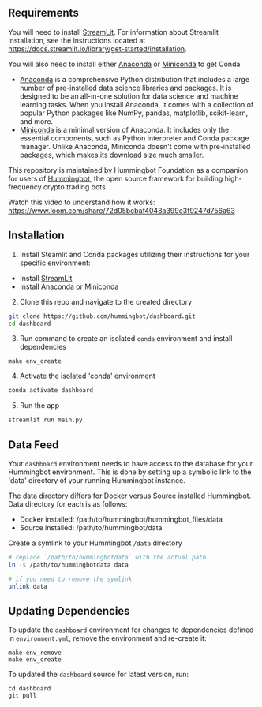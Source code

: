 ## Requirements

You will need to install [StreamLit](https://streamlit.io/). For information about Streamlit installation, see the instructions located at https://docs.streamlit.io/library/get-started/installation.

You will also need to install either [Anaconda](https://www.anaconda.com/) or [Miniconda](https://docs.conda.io/en/latest/miniconda.html) to get Conda:
* [Anaconda](https://www.anaconda.com/) is a comprehensive Python distribution that includes a large number of pre-installed data science libraries and packages. It is designed to be an all-in-one solution for data science and machine learning tasks. When you install Anaconda, it comes with a collection of popular Python packages like NumPy, pandas, matplotlib, scikit-learn, and more. 
* [Miniconda](https://docs.conda.io/en/latest/miniconda.html) is a minimal version of Anaconda. It includes only the essential components, such as Python interpreter and Conda package manager. Unlike Anaconda, Miniconda doesn't come with pre-installed packages, which makes its download size much smaller. 

This repository is maintained by Hummingbot Foundation as a companion for users of [Hummingbot](https://github.com/hummingbot/hummingbot), the open source framework for building high-frequency crypto trading bots.

Watch this video to understand how it works:
https://www.loom.com/share/72d05bcbaf4048a399e3f9247d756a63

## Installation

1. Install Steamlit and Conda packages utilizing their instructions for your specific environment:
* Install  [StreamLit](https://docs.streamlit.io/library/get-started/installation)
* Install [Anaconda](https://docs.anaconda.com/free/anaconda/install/index.html) or [Miniconda](https://docs.conda.io/en/latest/miniconda.html)

2. Clone this repo and navigate to the created directory
```bash
git clone https://github.com/hummingbot/dashboard.git
cd dashboard
```

3. Run command to create an isolated `conda` environment and install dependencies
```
make env_create
```

4. Activate the isolated 'conda' environment
```bash
conda activate dashboard
```

5. Run the app
```bash
streamlit run main.py
```

## Data Feed

Your `dashboard` environment needs to have access to the database for your Hummingbot environment. This is done by setting up a symbolic link to the 'data' directory of your running Hummingbot instance. 

The data directory differs for Docker versus Source installed Hummingbot. Data directory for each is as follows:
* Docker installed: /path/to/hummingbot/hummingbot_files/data
* Source installed: /path/to/hummingbot/data


Create a symlink to your Hummingbot `/data` directory
```bash
# replace `/path/to/hummingbotdata` with the actual path
ln -s /path/to/hummingbotdata data

# if you need to remove the symlink
unlink data
```

## Updating Dependencies

To update the `dashboard` environment for changes to dependencies defined in `environment.yml`, remove the environment and re-create it:
```
make env_remove
make env_create
```

To updated the `dashboard` source for latest version, run:
```
cd dashboard
git pull
```
